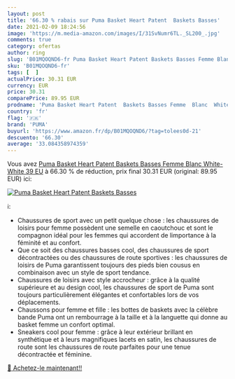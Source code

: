 ```yaml
---
layout: post
title: '66.30 % rabais sur Puma Basket Heart Patent  Baskets Basses'
date: 2021-02-09 18:24:56
image: 'https://m.media-amazon.com/images/I/31SvNumr6TL._SL200_.jpg'
comments: true
category: ofertas
author: ring
slug: 'B01MQOQND6-fr Puma Basket Heart Patent Baskets Basses Femme Blanc White-...'
sku: 'B01MQOQND6-fr'
tags: [  ]
actualPrice: 30.31 EUR
currency: EUR
price: 30.31
comparePrice: 89.95 EUR
prodname: 'Puma Basket Heart Patent  Baskets Basses Femme  Blanc  White-White   39 EU'
country: 'fr'
flag: '🇫🇷'
brand: 'PUMA'
buyurl: 'https://www.amazon.fr/dp/B01MQOQND6/?tag=tolees0d-21'
descuento: '66.30'
average: '33.084358974359'
---
```


Vous avez [Puma Basket Heart Patent  Baskets Basses Femme  Blanc  White-White   39 EU](https://www.amazon.fr/dp/B01MQOQND6/?tag=tolees0d-21)  à  66.30 % de réduction, prix final  30.31 EUR (original: 89.95 EUR) ici:

[![Puma Basket Heart Patent  Baskets Basses](https://m.media-amazon.com/images/I/31SvNumr6TL._SL200_.jpg)](https://www.amazon.fr/dp/B01MQOQND6/?tag=tolees0d-21)

ℹ️:

- Chaussures de sport avec un petit quelque chose : les chaussures de loisirs pour femme possèdent une semelle en caoutchouc et sont le compagnon idéal pour les femmes qui accordent de limportance à la féminité et au confort.
- Que ce soit des chaussures basses cool, des chaussures de sport décontractées ou des chaussures de route sportives : les chaussures de loisirs de Puma garantissent toujours des pieds bien cousus en combinaison avec un style de sport tendance.
- Chaussures de loisirs avec style accrocheur : grâce à la qualité supérieure et au design cool, les chaussures de sport de Puma sont toujours particulièrement élégantes et confortables lors de vos déplacements.
- Chaussons pour femme et fille : les bottes de baskets avec la célèbre bande Puma ont un rembourrage à la taille et à la languette qui donne au basket femme un confort optimal.
- Sneakers cool pour femme : grâce à leur extérieur brillant en synthétique et à leurs magnifiques lacets en satin, les chaussures de route sont les chaussures de route parfaites pour une tenue décontractée et féminine.

[🛒 Achetez-le maintenant!!](https://www.amazon.fr/dp/B01MQOQND6/?tag=tolees0d-21)
